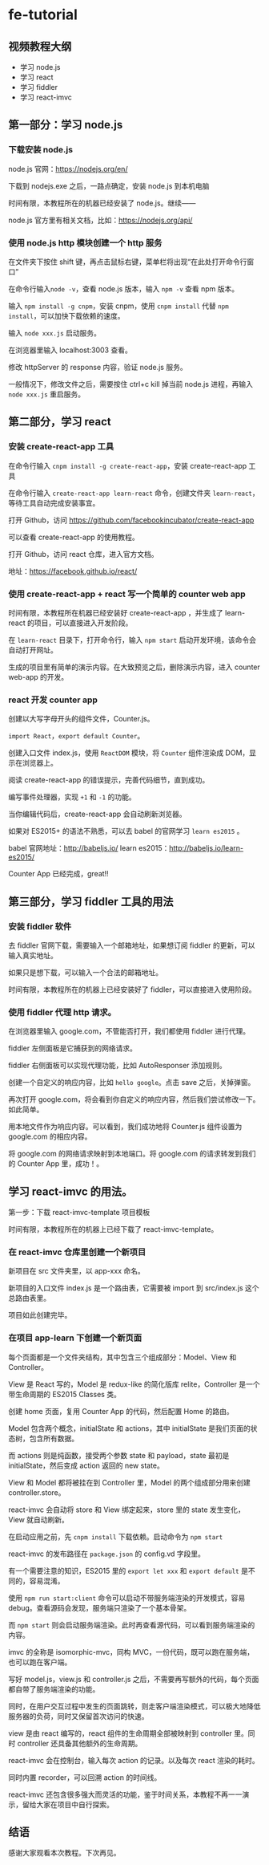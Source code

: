 # fe-tutorial

## 视频教程大纲

- 学习 node.js
- 学习 react
- 学习 fiddler
- 学习 react-imvc

## 第一部分：学习 node.js

### 下载安装 node.js

node.js 官网：https://nodejs.org/en/

下载到 nodejs.exe 之后，一路点确定，安装 node.js 到本机电脑

时间有限，本教程所在的机器已经安装了 node.js。继续——

node.js 官方里有相关文档，比如：https://nodejs.org/api/

### 使用 node.js http 模块创建一个 http 服务

在文件夹下按住 shift 键，再点击鼠标右键，菜单栏将出现“在此处打开命令行窗口”

在命令行输入`node -v`，查看 node.js 版本，输入 `npm -v` 查看 npm 版本。

输入 `npm install -g cnpm`，安装 cnpm，使用 `cnpm install` 代替 `npm install`，可以加快下载依赖的速度。

输入 `node xxx.js` 启动服务。

在浏览器里输入 localhost:3003 查看。

修改 httpServer 的 response 内容，验证 node.js 服务。

一般情况下，修改文件之后，需要按住 ctrl+c kill 掉当前 node.js 进程，再输入 `node xxx.js` 重启服务。

## 第二部分，学习 react

### 安装 create-react-app 工具

在命令行输入 `cnpm install -g create-react-app`，安装 create-react-app 工具

在命令行输入 `create-react-app learn-react` 命令，创建文件夹 `learn-react`，等待工具自动完成安装事宜。

打开 Github，访问 https://github.com/facebookincubator/create-react-app

可以查看 create-react-app 的使用教程。

打开 Github，访问 react 仓库，进入官方文档。

地址：https://facebook.github.io/react/

### 使用 create-react-app + react 写一个简单的 counter web app

时间有限，本教程所在机器已经安装好 create-react-app ，并生成了 learn-react 的项目，可以直接进入开发阶段。

在 `learn-react` 目录下，打开命令行，输入 `npm start` 启动开发环境，该命令会自动打开网址。

生成的项目里有简单的演示内容。在大致预览之后，删除演示内容，进入 counter web-app 的开发。

### react 开发 counter app

创建以大写字母开头的组件文件，Counter.js。

`import React`，`export default Counter`。

创建入口文件 index.js，使用 `ReactDOM` 模块，将 `Counter` 组件渲染成 DOM，显示在浏览器上。

阅读 create-react-app 的错误提示，完善代码细节，直到成功。

编写事件处理器，实现 `+1` 和 `-1` 的功能。

当你编辑代码后，create-react-app 会自动刷新浏览器。

如果对 ES2015+ 的语法不熟悉，可以去 babel 的官网学习 `learn es2015` 。

babel 官网地址：http://babeljs.io/
learn es2015：http://babeljs.io/learn-es2015/

Counter App 已经完成，great!!

## 第三部分，学习 fiddler 工具的用法

### 安装 fiddler 软件

去 fiddler 官网下载，需要输入一个邮箱地址，如果想订阅 fiddler 的更新，可以输入真实地址。

如果只是想下载，可以输入一个合法的邮箱地址。

时间有限，本教程所在的机器上已经安装好了 fiddler，可以直接进入使用阶段。

### 使用 fiddler 代理 http 请求。

在浏览器里输入 google.com，不管能否打开，我们都使用 fiddler 进行代理。

fiddler 左侧面板是它捕获到的网络请求。

fiddler 右侧面板可以实现代理功能，比如 AutoResponser 添加规则。

创建一个自定义的响应内容，比如 `hello google`。点击 save 之后，关掉弹窗。

再次打开 google.com，将会看到你自定义的响应内容，然后我们尝试修改一下。如此简单。

用本地文件作为响应内容。可以看到，我们成功地将 Counter.js 组件设置为 google.com 的相应内容。

将 google.com 的网络请求映射到本地端口。将 google.com 的请求转发到我们的 Counter App 里，成功！。

## 学习 react-imvc 的用法。

第一步：下载 react-imvc-template 项目模板

时间有限，本教程所在的机器上已经下载了 react-imvc-template。

### 在 react-imvc 仓库里创建一个新项目

新项目在 src 文件夹里，以 app-xxx 命名。

新项目的入口文件 index.js 是一个路由表，它需要被 import 到 src/index.js 这个总路由表里。

项目如此创建完毕。

### 在项目 app-learn 下创建一个新页面

每个页面都是一个文件夹结构，其中包含三个组成部分：Model、View 和 Controller。

View 是 React 写的，Model 是 redux-like 的简化版库 relite，Controller 是一个带生命周期的 ES2015 Classes 类。

创建 home 页面，复用 Counter App 的代码，然后配置 Home 的路由。

Model 包含两个概念，initialState 和 actions，其中 initialState 是我们页面的状态树，包含所有数据。

而 actions 则是纯函数，接受两个参数 state 和 payload，state 最初是 initialState，然后变成 action 返回的 new state。

View 和 Model 都将被挂在到 Controller 里，Model 的两个组成部分用来创建 controller.store。

react-imvc 会自动将 store 和 View 绑定起来，store 里的 state 发生变化，View 就自动刷新。

在启动应用之前，先 `cnpm install` 下载依赖。启动命令为 `npm start`

react-imvc 的发布路径在 `package.json` 的 config.vd 字段里。

有一个需要注意的知识，ES2015 里的 `export let xxx` 和 `export default` 是不同的，容易混淆。

使用 `npm run start:client` 命令可以启动不带服务端渲染的开发模式，容易 debug。查看源码会发现，服务端只渲染了一个基本骨架。

而 `npm start` 则会启动服务端渲染。此时再查看源代码，可以看到服务端渲染的内容。

imvc 的全称是 isomorphic-mvc，同构 MVC，一份代码，既可以跑在服务端，也可以跑在客户端。

写好 model.js，view.js 和 controller.js 之后，不需要再写额外的代码，每个页面都自带了服务端渲染的功能。

同时，在用户交互过程中发生的页面跳转，则走客户端渲染模式，可以极大地降低服务器的负荷，同时又保留首次访问的快速。

view 是由 react 编写的，react 组件的生命周期全部被映射到 controller 里。同时 controller 还具备其他额外的生命周期。

react-imvc 会在控制台，输入每次 action 的记录。以及每次 react 渲染的耗时。

同时内置 recorder，可以回溯 action 的时间线。

react-imvc 还包含很多强大而灵活的功能，鉴于时间关系，本教程不再一一演示，留给大家在项目中自行探索。


## 结语

感谢大家观看本次教程。下次再见。